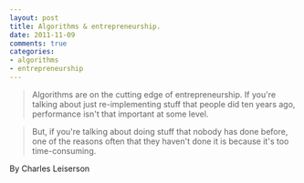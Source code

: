 ```yaml
---
layout: post
title: Algorithms & entrepreneurship.
date: 2011-11-09
comments: true
categories:
- algorithms
- entrepreneurship
---
```

> Algorithms are on the cutting edge of entrepreneurship. If you're talking
about just re-implementing stuff that people did ten years ago, performance
isn't that important at some level.

> But, if you're talking about doing stuff that nobody has done before, one of
the reasons often that they haven't done it is because it's too time-consuming.


By Charles Leiserson
